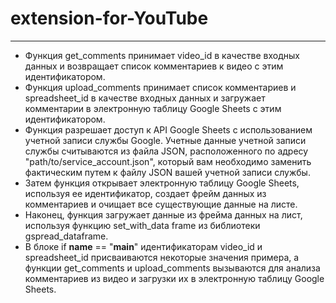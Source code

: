 # extension-for-YouTube
---
- Функция get_comments принимает video_id в качестве входных данных и возвращает список комментариев к видео с этим идентификатором.
- Функция upload_comments принимает список комментариев и spreadsheet_id в качестве входных данных и загружает комментарии в электронную таблицу Google Sheets с этим идентификатором.
- Функция разрешает доступ к API Google Sheets с использованием учетной записи службы Google. Учетные данные учетной записи службы считываются из файла JSON, расположенного по адресу "path/to/service_account.json", который вам необходимо заменить фактическим путем к файлу JSON вашей учетной записи службы.
- Затем функция открывает электронную таблицу Google Sheets, используя ее идентификатор, создает фрейм данных из комментариев и очищает все существующие данные на листе.
- Наконец, функция загружает данные из фрейма данных на лист, используя функцию set_with_data frame из библиотеки gspread_dataframe.
- В блоке if __name__ == "__main__" идентификаторам video_id и spreadsheet_id присваиваются некоторые значения примера, а функции get_comments и upload_comments вызываются для анализа комментариев из видео и загрузки их в электронную таблицу Google Sheets.
